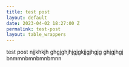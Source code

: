 ```yaml
---
title: test post
layout: default
date: 2023-04-02 18:27:00 Z
permalink: test-post
layout: table_wrappers
---
```


test post njjkhkjh ghgjghjhjgjgkjjgjhgjg ghjgjhgj\
bnmmnbmnbmnbmnn